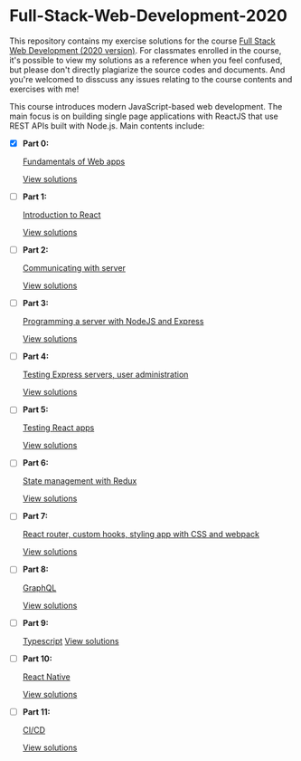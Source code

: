 # Full-Stack-Web-Development-2020

This repository contains my exercise solutions for the course [Full Stack Web Development (2020 version)](http://fullstackopen.com/en). For classmates enrolled in the course, it's possible to view my solutions as a reference when you feel confused, but please don't directly plagiarize the source codes and documents. And you're welcomed to disscuss any issues relating to the course contents and exercises with me!

This course introduces modern JavaScript-based web development. The main focus is on building single page applications with ReactJS that use REST APIs built with Node.js.
Main contents include:

- [x] **Part 0:** 

    [Fundamentals of Web apps](https://fullstackopen.com/en/part0)
    
    [View solutions]()

- [ ] **Part 1:** 

    [Introduction to React](https://fullstackopen.com/en/part1)
    
    [View solutions]()

- [ ] **Part 2:** 

    [Communicating with server](https://fullstackopen.com/en/part2)
    
    [View solutions]()
    
- [ ] **Part 3:** 

    [Programming a server with NodeJS and Express](https://fullstackopen.com/en/part3)
    
    [View solutions]()
    
- [ ] **Part 4:** 

    [Testing Express servers, user administration](https://fullstackopen.com/en/part4)
    
    [View solutions]()
    
- [ ] **Part 5:** 

    [Testing React apps](https://fullstackopen.com/en/part5)
    
    [View solutions]()

- [ ] **Part 6:**
    
    [State management with Redux](https://fullstackopen.com/en/part6)
    
    [View solutions]()
    
- [ ] **Part 7:** 

    [React router, custom hooks, styling app with CSS and webpack](https://fullstackopen.com/en/part7)
    
    [View solutions]()
    
- [ ] **Part 8:** 

    [GraphQL](https://fullstackopen.com/en/part8)
    
    [View solutions]()
    
- [ ] **Part 9:** 

    [Typescript](https://fullstackopen.com/en/part9)
    [View solutions]()
    
- [ ] **Part 10:** 

    [React Native](https://fullstackopen.com/en/part10)
    
    [View solutions]()
    
- [ ] **Part 11:** 

    [CI/CD](https://fullstackopen.com/en/part11)
    
    [View solutions]()
